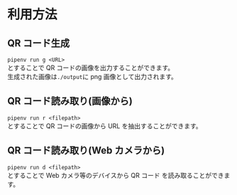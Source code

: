 # 利用方法

## QR コード生成

`pipenv run g <URL>`
<br>とすることで QR コードの画像を出力することができます。
<br>生成された画像は`./output`に png 画像として出力されます。

## QR コード読み取り(画像から)

`pipenv run r <filepath>`
<br>とすることで QR コードの画像から URL を抽出することができます。

## QR コード読み取り(Web カメラから)

`pipenv run d <filepath>`
<br>とすることで Web カメラ等のデバイスから QR コード を読み取ることができます。
